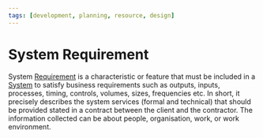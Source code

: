 ```yaml
---
tags: [development, planning, resource, design]
---
```


# System Requirement

System [Requirement](202303251303.md) is a characteristic or feature that must
be included in a [System](202303242148.md) to satisfy business requirements such
as outputs, inputs, processes, timing, controls, volumes, sizes, frequencies
etc. In short, it precisely describes the system services (formal and technical)
that should be provided stated in a contract between the client and the
contractor. The information collected can be about people, organisation, work,
or work environment.

